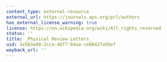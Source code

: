 ```yaml
---
content_type: external-resource
external_url: https://journals.aps.org/prl/authors
has_external_license_warning: true
license: https://en.wikipedia.org/wiki/All_rights_reserved
status: ''
title: _Physical Review Letters_
uid: 1e583a00-2cca-4bf7-b4aa-ce0842fa5bef
wayback_url: ''
---
```

